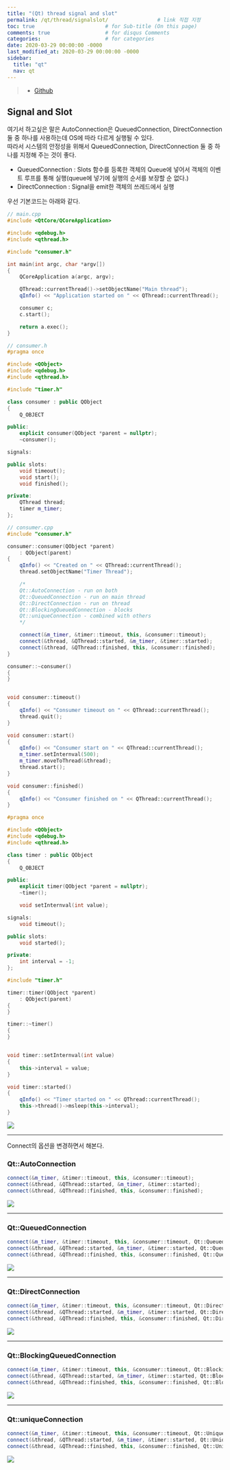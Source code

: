 ```yaml
---
title: "(Qt) thread signal and slot"
permalink: /qt/thread/signalslot/                # link 직접 지정
toc: true                       # for Sub-title (On this page)
comments: true                  # for disqus Comments
categories:                     # for categories
date: 2020-03-29 00:00:00 -0000
last_modified_at: 2020-03-29 00:00:00 -0000
sidebar:
  title: "qt"
  nav: qt
---
```


> * [Github](https://github.com/GoodayTH/qtca-1-10)


## Signal and Slot

여기서 하고싶은 말은 AutoConnection은 QueuedConnection, DirectConnection 둘 중 하나를 사용하는데 OS에 따라 다르게 실행될 수 있다.<br>
따라서 시스템의 안정성을 위해서 QueuedConnection, DirectConnection 둘 중 하나를 지정해 주는 것이 좋다.<br>

* QueuedConnection : Slots 함수를 등록한 객체의 Queue에 넣어서 객체의 이벤트 루프를 통해 실행(queue에 넣기에 실행의 순서를 보장할 순 없다.)
* DirectConnection : Signal을 emit한 객체의 쓰레드에서 실행

우선 기본코드는 아래와 같다.

```cpp
// main.cpp
#include <QtCore/QCoreApplication>

#include <qdebug.h>
#include <qthread.h>

#include "consumer.h"

int main(int argc, char *argv[])
{
	QCoreApplication a(argc, argv);

	QThread::currentThread()->setObjectName("Main thread");
	qInfo() << "Application started on " << QThread::currentThread();

	consumer c;
	c.start();

	return a.exec();
}
```

```cpp
// consumer.h
#pragma once

#include <QObject>
#include <qdebug.h>
#include <qthread.h>

#include "timer.h"

class consumer : public QObject
{
	Q_OBJECT

public:
	explicit consumer(QObject *parent = nullptr);
	~consumer();

signals:

public slots:
	void timeout();
	void start();
	void finished();

private:
	QThread thread;
	timer m_timer;
};
```

```cpp
// consumer.cpp
#include "consumer.h"

consumer::consumer(QObject *parent)
	: QObject(parent)
{
	qInfo() << "Created on " << QThread::currentThread();
	thread.setObjectName("Timer Thread");

	/*
	Qt::AutoConnection - run on both
	Qt::QueuedConnection - run on main thread
	Qt::DirectConnection - run on thread
	Qt::BlockingQueuedConnection - blocks
	Qt::uniqueConnection - combined with others
	*/

	connect(&m_timer, &timer::timeout, this, &consumer::timeout);
	connect(&thread, &QThread::started, &m_timer, &timer::started);
	connect(&thread, &QThread::finished, this, &consumer::finished);
}

consumer::~consumer()
{
}


void consumer::timeout()
{
	qInfo() << "Consumer timeout on " << QThread::currentThread();
	thread.quit();
}

void consumer::start()
{
	qInfo() << "Consumer start on " << QThread::currentThread();
	m_timer.setInternval(500);
	m_timer.moveToThread(&thread);
	thread.start();
}

void consumer::finished()
{
	qInfo() << "Consumer finished on " << QThread::currentThread();
}
```

```cpp
#pragma once

#include <QObject>
#include <qdebug.h>
#include <qthread.h>

class timer : public QObject
{
	Q_OBJECT

public:
	explicit timer(QObject *parent = nullptr);
	~timer();

	void setInternval(int value);

signals:
	void timeout();

public slots:
	void started();

private:
	int interval = -1;
};
```

```cpp
#include "timer.h"

timer::timer(QObject *parent)
	: QObject(parent)
{
}

timer::~timer()
{
}


void timer::setInternval(int value)
{
	this->interval = value;
}

void timer::started()
{
	qInfo() << "Timer started on " << QThread::currentThread();
	this->thread()->msleep(this->interval);
}
```

![](/file/image/Qt_Core_AD_10_Image.png)


---

Connect의 옵션을 변경하면서 해본다.

### Qt::AutoConnection

```cpp
connect(&m_timer, &timer::timeout, this, &consumer::timeout);
connect(&thread, &QThread::started, &m_timer, &timer::started);
connect(&thread, &QThread::finished, this, &consumer::finished);
```

![](/file/image/Qt_Core_AD_10_Image.png)

---

### Qt::QueuedConnection

```cpp
connect(&m_timer, &timer::timeout, this, &consumer::timeout, Qt::QueuedConnection);
connect(&thread, &QThread::started, &m_timer, &timer::started, Qt::QueuedConnection);
connect(&thread, &QThread::finished, this, &consumer::finished, Qt::QueuedConnection);
```

![](/file/image/Qt_Core_AD_10_Image2.png)

---

### Qt::DirectConnection

```cpp
connect(&m_timer, &timer::timeout, this, &consumer::timeout, Qt::DirectConnection);
connect(&thread, &QThread::started, &m_timer, &timer::started, Qt::DirectConnection);
connect(&thread, &QThread::finished, this, &consumer::finished, Qt::DirectConnection);
```

![](/file/image/Qt_Core_AD_10_Image3.png)

---

### Qt::BlockingQueuedConnection

```cpp
connect(&m_timer, &timer::timeout, this, &consumer::timeout, Qt::BlockingQueuedConnection);
connect(&thread, &QThread::started, &m_timer, &timer::started, Qt::BlockingQueuedConnection);
connect(&thread, &QThread::finished, this, &consumer::finished, Qt::BlockingQueuedConnection);
```

![](/file/image/Qt_Core_AD_10_Image4.png)

---

### Qt::uniqueConnection

```cpp
connect(&m_timer, &timer::timeout, this, &consumer::timeout, Qt::UniqueConnection);
connect(&thread, &QThread::started, &m_timer, &timer::started, Qt::UniqueConnection);
connect(&thread, &QThread::finished, this, &consumer::finished, Qt::UniqueConnection);
```

![](/file/image/Qt_Core_AD_10_Image5.png)